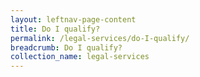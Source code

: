 ```yaml
---
layout: leftnav-page-content
title: Do I qualify?
permalink: /legal-services/do-I-qualify/
breadcrumb: Do I qualify?
collection_name: legal-services
---
```


